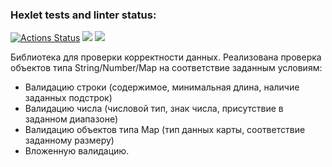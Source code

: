 ### Hexlet tests and linter status:
[![Actions Status](https://github.com/Alexandr-Kuzmin13/java-project-78/workflows/hexlet-check/badge.svg)](https://github.com/Alexandr-Kuzmin13/java-project-78/actions)
<a href="https://codeclimate.com/github/Alexandr-Kuzmin13/java-project-78/maintainability"><img src="https://api.codeclimate.com/v1/badges/5dd6276de5c3947e63b3/maintainability" /></a>
<a href="https://codeclimate.com/github/Alexandr-Kuzmin13/java-project-78/test_coverage"><img src="https://api.codeclimate.com/v1/badges/5dd6276de5c3947e63b3/test_coverage" /></a>

Библиотека для проверки корректности данных. Реализована проверка объектов типа String/Number/Map на соответствие заданным условиям:

- Валидацию строки (содержимое, минимальная длина, наличие заданных подстрок)
- Валидацию числа (числовой тип, знак числа, присутствие в заданном диапазоне)
- Валидацию объектов типа Map (тип данных карты, соответствие заданному размеру)
- Вложенную валидацию.
